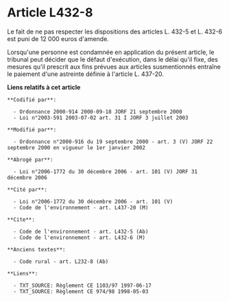 # Article L432-8

Le fait de ne pas respecter les dispositions des articles L. 432-5 et L. 432-6 est puni de 12 000 euros d'amende.

Lorsqu'une personne est condamnée en application du présent article, le tribunal peut décider que le défaut d'exécution, dans
le délai qu'il fixe, des mesures qu'il prescrit aux fins prévues aux articles susmentionnés entraîne le paiement d'une
astreinte définie à l'article L. 437-20.

**Liens relatifs à cet article**

	**Codifié par**:

	  - Ordonnance 2000-914 2000-09-18 JORF 21 septembre 2000
	  - Loi n°2003-591 2003-07-02 art. 31 I JORF 3 juillet 2003

	**Modifié par**:

	  - Ordonnance n°2000-916 du 19 septembre 2000 - art. 3 (V) JORF 22 septembre 2000 en vigueur le 1er janvier 2002

	**Abrogé par**:

	  - Loi n°2006-1772 du 30 décembre 2006 - art. 101 (V) JORF 31 décembre 2006

	**Cité par**:

	  - Loi n°2006-1772 du 30 décembre 2006 - art. 101 (V)
	  - Code de l'environnement - art. L437-20 (M)

	**Cite**:

	  - Code de l'environnement - art. L432-5 (Ab)
	  - Code de l'environnement - art. L432-6 (M)

	**Anciens textes**:

	  - Code rural - art. L232-8 (Ab)

	**Liens**:

	  - TXT_SOURCE: Règlement CE 1103/97 1997-06-17
	  - TXT_SOURCE: Règlement CE 974/98 1998-05-03
